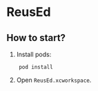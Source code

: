# ReusEd

## How to start?

1. Install pods:
```
    pod install
```

2. Open `ReusEd.xcworkspace`.

